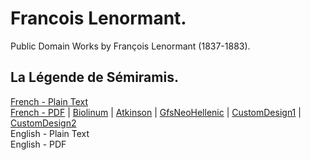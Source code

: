 # Francois Lenormant.

Public Domain Works by François Lenormant (1837-1883).

## La Légende de Sémiramis.

[French - Plain Text](la-legende-de-semiramis/full-text-french.md)  
[French - PDF](https://cdn.solaranamnesis.com/FrancoisLenormant/lenormant_semiramis_legende_1873_french.pdf) | [Biolinum](https://cdn.solaranamnesis.com/FrancoisLenormant/lenormant_semiramis_legende_1873_french_biolinum.pdf) | [Atkinson](https://cdn.solaranamnesis.com/FrancoisLenormant/lenormant_semiramis_legende_1873_french_atkinson.pdf) | [GfsNeoHellenic](https://cdn.solaranamnesis.com/FrancoisLenormant/lenormant_semiramis_legende_1873_french_gfsneohellenic.pdf) | [CustomDesign1](https://cdn.solaranamnesis.com/FrancoisLenormant/lenormant_semiramis_legende_1873_french_custom01.pdf) | [CustomDesign2](https://cdn.solaranamnesis.com/FrancoisLenormant/lenormant_semiramis_legende_1873_french_custom02.pdf)  
English - Plain Text  
English - PDF  
